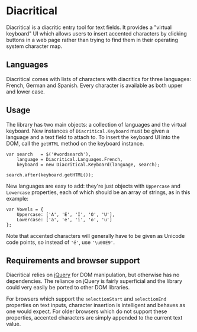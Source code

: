 Diacritical
===========

Diacritical is a diacritic entry tool for text fields. It provides a "virtual
keyboard" UI which allows users to insert accented characters by clicking
buttons in a web page rather than trying to find them in their operating system
character map.


Languages
---------

Diacritical comes with lists of characters with diacritics for three languages:
French, German and Spanish. Every character is available as both upper and
lower case.


Usage
-----

The library has two main objects: a collection of languages and the virtual
keyboard. New instances of `Diacritical.Keyboard` must be given a language and
a text field to attach to. To insert the keyboard UI into the DOM, call the
`getHTML` method on the keyboard instance.

    var search   = $('#wordsearch'),
        language = Diacritical.Languages.French,
        keyboard = new Diacritical.Keyboard(language, search);
    
    search.after(keyboard.getHTML());

New languages are easy to add: they're just objects with `Uppercase` and
`Lowercase` properties, each of which should be an array of strings, as in this
example:

    var Vowels = {
        Uppercase: ['A', 'E', 'I', 'O', 'U'],
        Lowercase: ['a', 'e', 'i', 'o', 'u']
    };

Note that accented characters will generally have to be given as Unicode code
points, so instead of `'é'`, use `'\u00E9'`.


Requirements and browser support
--------------------------------

Diacritical relies on [jQuery] for DOM manipulation, but otherwise has no
dependencies. The reliance on jQuery is fairly superficial and the library
could very easily be ported to other DOM libraries.

For browsers which support the `selectionStart` and `selectionEnd` properties
on text inputs, character insertion is intelligent and behaves as one would
expect. For older browsers which do not support these properties, accented
characters are simply appended to the current text value.

[jQuery]: http://jquery.com
